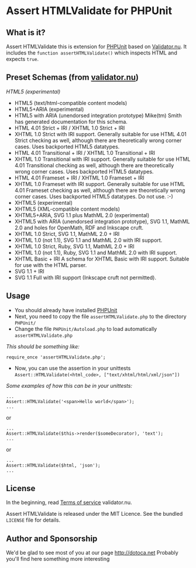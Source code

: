 # Assert HTMLValidate for PHPUnit

## What is it?

Assert HTMLValidate this is extension for [PHPUnit][phpunit] based on [Validator.nu][validator.nu].
It includes the `function assertHTMLValidate()` which inspects HTML and expects `true`.


## Preset Schemas (from [validator.nu][validator.nu/presets])
_HTML5 (experimental)_
* HTML5 (text/html-compatible content models)
* HTML5+ARIA (experimental)
* HTML5 with ARIA (unendorsed integration prototype) Mike(tm) Smith has generated documentation for this schema.
* HTML 4.01 Strict + IRI / XHTML 1.0 Strict + IRI
* XHTML 1.0 Strict with IRI support. Generally suitable for use HTML 4.01 Strict checking as well, although there are theoretically wrong corner cases. Uses backported HTML5 datatypes.
* HTML 4.01 Transitional + IRI / XHTML 1.0 Transitional + IRI
* XHTML 1.0 Transitional with IRI support. Generally suitable for use HTML 4.01 Transitional checking as well, although there are theoretically wrong corner cases. Uses backported HTML5 datatypes.
* HTML 4.01 Frameset + IRI / XHTML 1.0 Frameset + IRI
* XHTML 1.0 Frameset with IRI support. Generally suitable for use HTML 4.01 Frameset checking as well, although there are theoretically wrong corner cases. Uses backported HTML5 datatypes. Do not use. :-)
* XHTML5 (experimental)
* XHTML5 (XML-compatible content models)
* XHTML5+ARIA, SVG 1.1 plus MathML 2.0 (experimental)
* XHTML5 with ARIA (unendorsed integration prototype), SVG 1.1, MathML 2.0 and holes for OpenMath, RDF and Inkscape cruft.
* XHTML 1.0 Strict, SVG 1.1, MathML 2.0 + IRI
* XHTML 1.0 (not 1.1), SVG 1.1 and MathML 2.0 with IRI support.
* XHTML 1.0 Strict, Ruby, SVG 1.1, MathML 2.0 + IRI
* XHTML 1.0 (not 1.1), Ruby, SVG 1.1 and MathML 2.0 with IRI support.
* XHTML Basic + IRI A schema for XHTML Basic with IRI support. Suitable for use with the HTML parser.
* SVG 1.1 + IRI
* SVG 1.1 Full with IRI support (Inkscape cruft not permitted).


## Usage

* You should already have installed [PHPUnit][phpunit]
* Next, you need to copy the file `assertHTMLValidate.php` to the directory `PHPUnit/`
* Change the file `PHPUnit/Autoload.php` to load automatically `assertHTMLValidate.php`

_This should be something like:_

```
require_once 'assertHTMLValidate.php';
```
* Now, you can use the assertion in your unittests `Assert::HTMLValidate(<html_code>, ["text/xhtml/html/xml/json"])`

_Some examples of how this can be in your unittests:_

```
...
Assert::HTMLValidate('<span>Hello world</span>');
...
```

or

```
...
Assert::HTMLValidate($this->render($someDecorator), 'text');
...
```

or

```
...
Assert::HTMLValidate($html, 'json');
...
```

## License
In the beginning, read [Terms of service][validator.nu/tos] validator.nu.

Assert HTMLValidate is released under the MIT Licence. See the bundled `LICENSE` file for details.

## Author and Sponsorship
We'd be glad to see most of you at our page http://dotoca.net Probably you'll find here something more interesting

[validator.nu]: http://validator.nu
[validator.nu/presets]: http://validator.nu/#presets
[validator.nu/tos]: http://validator.nu/#tos
[phpunit]: https://github.com/sebastianbergmann/phpunit
